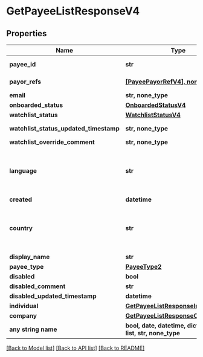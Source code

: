 # GetPayeeListResponseV4


## Properties
Name | Type | Description | Notes
------------ | ------------- | ------------- | -------------
**payee_id** | **str** |  | [optional] [readonly] 
**payor_refs** | [**[PayeePayorRefV4], none_type**](PayeePayorRefV4.md) |  | [optional] [readonly] 
**email** | **str, none_type** |  | [optional] 
**onboarded_status** | [**OnboardedStatusV4**](OnboardedStatusV4.md) |  | [optional] 
**watchlist_status** | [**WatchlistStatusV4**](WatchlistStatusV4.md) |  | [optional] 
**watchlist_status_updated_timestamp** | **str, none_type** |  | [optional] [readonly] 
**watchlist_override_comment** | **str, none_type** |  | [optional] 
**language** | **str** | An IETF BCP 47 language code which has been configured for use within this Velo environment.&lt;BR&gt; See the /v1/supportedLanguages endpoint to list the available codes for an environment.  | [optional] 
**created** | **datetime** |  | [optional] 
**country** | **str** | Valid ISO 3166 2 character country code. See the &lt;a href&#x3D;\&quot;https://www.iso.org/iso-3166-country-codes.html\&quot; target&#x3D;\&quot;_blank\&quot; a&gt;ISO specification&lt;/a&gt; for details. | [optional] 
**display_name** | **str** |  | [optional] 
**payee_type** | [**PayeeType2**](PayeeType2.md) |  | [optional] 
**disabled** | **bool** |  | [optional] 
**disabled_comment** | **str** |  | [optional] 
**disabled_updated_timestamp** | **datetime** |  | [optional] 
**individual** | [**GetPayeeListResponseIndividualV4**](GetPayeeListResponseIndividualV4.md) |  | [optional] 
**company** | [**GetPayeeListResponseCompanyV4**](GetPayeeListResponseCompanyV4.md) |  | [optional] 
**any string name** | **bool, date, datetime, dict, float, int, list, str, none_type** | any string name can be used but the value must be the correct type | [optional]

[[Back to Model list]](../README.md#documentation-for-models) [[Back to API list]](../README.md#documentation-for-api-endpoints) [[Back to README]](../README.md)


